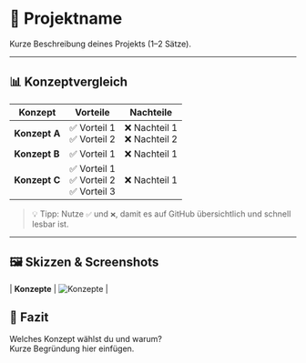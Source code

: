 # 📌 Projektname

Kurze Beschreibung deines Projekts (1–2 Sätze).

---

## 📊 Konzeptvergleich

| Konzept | Vorteile | Nachteile |
|--------|----------|-----------|
| **Konzept A** | ✅ Vorteil 1 <br> ✅ Vorteil 2 | ❌ Nachteil 1 <br> ❌ Nachteil 2 |
| **Konzept B** | ✅ Vorteil 1 | ❌ Nachteil 1 |
| **Konzept C** | ✅ Vorteil 1 <br> ✅ Vorteil 2 <br> ✅ Vorteil 3 | ❌ Nachteil 1 |

> 💡 Tipp: Nutze `✅` und `❌`, damit es auf GitHub übersichtlich und schnell lesbar ist.

---

## 🖼️ Skizzen & Screenshots
| **Konzepte** | ![Konzepte](/images/LAYOUT.png) |


## 📝 Fazit

Welches Konzept wählst du und warum?  
Kurze Begründung hier einfügen.
